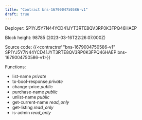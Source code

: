 ```yaml
---
title: "Contract bns-1679004750586-v1"
draft: true
---
```

Deployer: SP1YJ5Y7N44YCD41JYT3RTE8QV3RP0K3FPQ46HAEP


 



Block height: 98785 (2023-03-16T22:26:07.000Z)

Source code: {{<contractref "bns-1679004750586-v1" SP1YJ5Y7N44YCD41JYT3RTE8QV3RP0K3FPQ46HAEP bns-1679004750586-v1>}}

Functions:

* list-name _private_
* to-bool-response _private_
* change-price _public_
* purchase-name _public_
* unlist-name _public_
* get-current-name _read_only_
* get-listing _read_only_
* is-admin _read_only_
